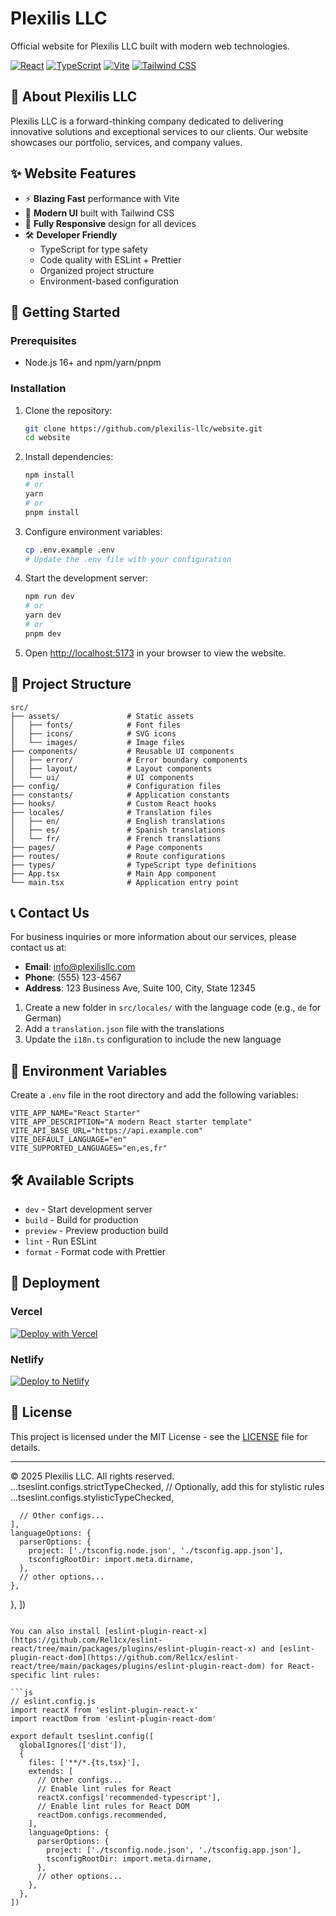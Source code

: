 # Plexilis LLC

Official website for Plexilis LLC built with modern web technologies.

[![React](https://img.shields.io/badge/React-18.2.0-61DAFB?logo=react&logoColor=white)](https://reactjs.org/)
[![TypeScript](https://img.shields.io/badge/TypeScript-5.0.2-3178C6?logo=typescript&logoColor=white)](https://www.typescriptlang.org/)
[![Vite](https://img.shields.io/badge/Vite-4.4.5-646CFF?logo=vite&logoColor=white)](https://vitejs.dev/)
[![Tailwind CSS](https://img.shields.io/badge/Tailwind_CSS-3.3.3-06B6D4?logo=tailwind-css&logoColor=white)](https://tailwindcss.com/)

## 🏢 About Plexilis LLC

Plexilis LLC is a forward-thinking company dedicated to delivering innovative solutions and exceptional services to our clients. Our website showcases our portfolio, services, and company values.

## ✨ Website Features

- ⚡ **Blazing Fast** performance with Vite
- 🎨 **Modern UI** built with Tailwind CSS
- 📱 **Fully Responsive** design for all devices
- 🛠 **Developer Friendly**
  - TypeScript for type safety
  - Code quality with ESLint + Prettier
  - Organized project structure
  - Environment-based configuration

## 🚀 Getting Started

### Prerequisites

- Node.js 16+ and npm/yarn/pnpm

### Installation

1. Clone the repository:
   ```bash
   git clone https://github.com/plexilis-llc/website.git
   cd website
   ```

2. Install dependencies:
   ```bash
   npm install
   # or
   yarn
   # or
   pnpm install
   ```

3. Configure environment variables:
   ```bash
   cp .env.example .env
   # Update the .env file with your configuration
   ```

4. Start the development server:
   ```bash
   npm run dev
   # or
   yarn dev
   # or
   pnpm dev
   ```

5. Open [http://localhost:5173](http://localhost:5173) in your browser to view the website.

## 📁 Project Structure

```
src/
├── assets/               # Static assets
│   ├── fonts/            # Font files
│   ├── icons/            # SVG icons
│   └── images/           # Image files
├── components/           # Reusable UI components
│   ├── error/            # Error boundary components
│   ├── layout/           # Layout components
│   └── ui/               # UI components
├── config/               # Configuration files
├── constants/            # Application constants
├── hooks/                # Custom React hooks
├── locales/              # Translation files
│   ├── en/               # English translations
│   ├── es/               # Spanish translations
│   └── fr/               # French translations
├── pages/                # Page components
├── routes/               # Route configurations
├── types/                # TypeScript type definitions
├── App.tsx               # Main App component
└── main.tsx              # Application entry point
```

## 📞 Contact Us

For business inquiries or more information about our services, please contact us at:

- **Email**: info@plexilisllc.com
- **Phone**: (555) 123-4567
- **Address**: 123 Business Ave, Suite 100, City, State 12345

1. Create a new folder in `src/locales/` with the language code (e.g., `de` for German)
2. Add a `translation.json` file with the translations
3. Update the `i18n.ts` configuration to include the new language

## 🔧 Environment Variables

Create a `.env` file in the root directory and add the following variables:

```env
VITE_APP_NAME="React Starter"
VITE_APP_DESCRIPTION="A modern React starter template"
VITE_API_BASE_URL="https://api.example.com"
VITE_DEFAULT_LANGUAGE="en"
VITE_SUPPORTED_LANGUAGES="en,es,fr"
```

## 🛠 Available Scripts

- `dev` - Start development server
- `build` - Build for production
- `preview` - Preview production build
- `lint` - Run ESLint
- `format` - Format code with Prettier

## 🚀 Deployment

### Vercel

[![Deploy with Vercel](https://vercel.com/button)](https://vercel.com/new/clone?repository-url=https%3A%2F%2Fgithub.com%2Fyourusername%2Freact-starter)

### Netlify

[![Deploy to Netlify](https://www.netlify.com/img/deploy/button.svg)](https://app.netlify.com/start/deploy?repository=https://github.com/yourusername/react-starter)

## 📝 License

This project is licensed under the MIT License - see the [LICENSE](LICENSE) file for details.

---

© 2025 Plexilis LLC. All rights reserved.
      ...tseslint.configs.strictTypeChecked,
      // Optionally, add this for stylistic rules
      ...tseslint.configs.stylisticTypeChecked,

      // Other configs...
    ],
    languageOptions: {
      parserOptions: {
        project: ['./tsconfig.node.json', './tsconfig.app.json'],
        tsconfigRootDir: import.meta.dirname,
      },
      // other options...
    },
  },
])
```

You can also install [eslint-plugin-react-x](https://github.com/Rel1cx/eslint-react/tree/main/packages/plugins/eslint-plugin-react-x) and [eslint-plugin-react-dom](https://github.com/Rel1cx/eslint-react/tree/main/packages/plugins/eslint-plugin-react-dom) for React-specific lint rules:

```js
// eslint.config.js
import reactX from 'eslint-plugin-react-x'
import reactDom from 'eslint-plugin-react-dom'

export default tseslint.config([
  globalIgnores(['dist']),
  {
    files: ['**/*.{ts,tsx}'],
    extends: [
      // Other configs...
      // Enable lint rules for React
      reactX.configs['recommended-typescript'],
      // Enable lint rules for React DOM
      reactDom.configs.recommended,
    ],
    languageOptions: {
      parserOptions: {
        project: ['./tsconfig.node.json', './tsconfig.app.json'],
        tsconfigRootDir: import.meta.dirname,
      },
      // other options...
    },
  },
])
```
